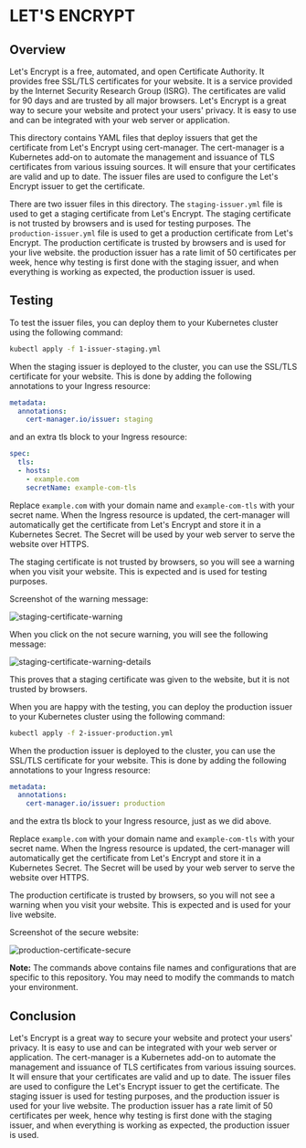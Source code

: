 # LET'S ENCRYPT

## Overview

Let's Encrypt is a free, automated, and open Certificate Authority. It provides free SSL/TLS certificates for your website. It is a service provided by the Internet Security Research Group (ISRG). The certificates are valid for 90 days and are trusted by all major browsers. Let's Encrypt is a great way to secure your website and protect your users' privacy. It is easy to use and can be integrated with your web server or application.

This directory contains YAML files that deploy issuers that get the certificate from Let's Encrypt using cert-manager. The cert-manager is a Kubernetes add-on to automate the management and issuance of TLS certificates from various issuing sources. It will ensure that your certificates are valid and up to date. The issuer files are used to configure the Let's Encrypt issuer to get the certificate.

There are two issuer files in this directory. The `staging-issuer.yml` file is used to get a staging certificate from Let's Encrypt. The staging certificate is not trusted by browsers and is used for testing purposes. The `production-issuer.yml` file is used to get a production certificate from Let's Encrypt. The production certificate is trusted by browsers and is used for your live website. the production issuer has a rate limit of 50 certificates per week, hence why testing is first done with the staging issuer, and when everything is working as expected, the production issuer is used.

## Testing

To test the issuer files, you can deploy them to your Kubernetes cluster using the following command:

```bash
kubectl apply -f 1-issuer-staging.yml
```

When the staging issuer is deployed to the cluster, you can use the SSL/TLS certificate for your website. This is done by adding the following annotations to your Ingress resource:

```yaml
metadata:
  annotations:
    cert-manager.io/issuer: staging
```

and an extra tls block to your Ingress resource:

```yaml
spec:
  tls:
  - hosts:
    - example.com
    secretName: example-com-tls
```

Replace `example.com` with your domain name and `example-com-tls` with your secret name. When the Ingress resource is updated, the cert-manager will automatically get the certificate from Let's Encrypt and store it in a Kubernetes Secret. The Secret will be used by your web server to serve the website over HTTPS.

The staging certificate is not trusted by browsers, so you will see a warning when you visit your website. This is expected and is used for testing purposes.

Screenshot of the warning message:

![staging-certificate-warning](.img/failed%20acme.png)

When you click on the not secure warning, you will see the following message:

![staging-certificate-warning-details](.img/failed%20acme%202.png)

This proves that a staging certificate was given to the website, but it is not trusted by browsers.

When you are happy with the testing, you can deploy the production issuer to your Kubernetes cluster using the following command:

```bash
kubectl apply -f 2-issuer-production.yml
```

When the production issuer is deployed to the cluster, you can use the SSL/TLS certificate for your website. This is done by adding the following annotations to your Ingress resource:

```yaml
metadata:
  annotations:
    cert-manager.io/issuer: production
```

and the extra tls block to your Ingress resource, just as we did above.

Replace `example.com` with your domain name and `example-com-tls` with your secret name. When the Ingress resource is updated, the cert-manager will automatically get the certificate from Let's Encrypt and store it in a Kubernetes Secret. The Secret will be used by your web server to serve the website over HTTPS.

The production certificate is trusted by browsers, so you will not see a warning when you visit your website. This is expected and is used for your live website.

Screenshot of the secure website:

![production-certificate-secure](.img/secure-page.png)

**Note:** The commands above contains file names and configurations that are specific to this repository. You may need to modify the commands to match your environment.

## Conclusion

Let's Encrypt is a great way to secure your website and protect your users' privacy. It is easy to use and can be integrated with your web server or application. The cert-manager is a Kubernetes add-on to automate the management and issuance of TLS certificates from various issuing sources. It will ensure that your certificates are valid and up to date. The issuer files are used to configure the Let's Encrypt issuer to get the certificate. The staging issuer is used for testing purposes, and the production issuer is used for your live website. The production issuer has a rate limit of 50 certificates per week, hence why testing is first done with the staging issuer, and when everything is working as expected, the production issuer is used.
